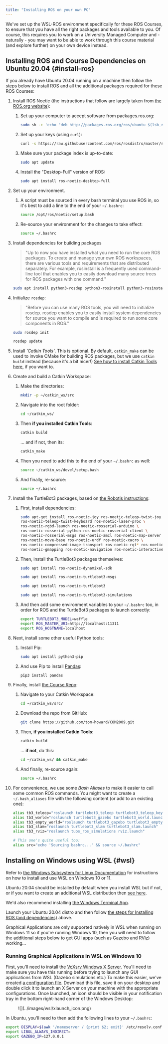 ```yaml
---  
title: "Installing ROS on your own PC"  
---
```


We've set up the WSL-ROS environment specifically for these ROS Courses, to ensure that you have all the right packages and tools available to you. Of course, this requires you to work on a University Managed Computer and - naturally - you may want to be able to work through this course material (and explore further) on your own device instead.

## Installing ROS and Course Dependencies on Ubuntu 20.04 {#install-ros}

If you already have Ubuntu 20.04 running on a machine then follow the steps below to install ROS and all the additional packages required for these ROS Courses:

1. Install ROS Noetic (the instructions that follow are largely taken from [the ROS.org website](http://wiki.ros.org/noetic/Installation/Ubuntu)):

    1. Set up your computer to accept software from packages.ros.org:

        ```bash
        sudo sh -c 'echo "deb http://packages.ros.org/ros/ubuntu $(lsb_release -sc) main" > /etc/apt/sources.list.d/ros-latest.list'
        ```

    1. Set up your keys (using `curl`): 

        ```bash
        curl -s https://raw.githubusercontent.com/ros/rosdistro/master/ros.asc | sudo apt-key add -
        ```

    1. Make sure your package index is up-to-date:

        ```bash
        sudo apt update
        ```

    1. Install the "Desktop-Full" version of ROS:

        ```bash
        sudo apt install ros-noetic-desktop-full
        ```

1. Set up your environment.

    1. A script must be sourced in every bash terminal you use ROS in, so it's best to add a line to the end of your `~/.bashrc`:

        ```bash
        source /opt/ros/noetic/setup.bash
        ```

    1. Re-source your environment for the changes to take effect:

        ```bash
        source ~/.bashrc
        ```

1. Install dependencies for building packages

    > "Up to now you have installed what you need to run the core ROS packages. To create and manage your own ROS workspaces, there are various tools and requirements that are distributed separately. For example, rosinstall is a frequently used command-line tool that enables you to easily download many source trees for ROS packages with one command."

    ```bash
    sudo apt install python3-rosdep python3-rosinstall python3-rosinstall-generator python3-wstool build-essential
    ```

1. Initialize `rosdep`:

    > "Before you can use many ROS tools, you will need to initialize rosdep. rosdep enables you to easily install system dependencies for source you want to compile and is required to run some core components in ROS."

    ```bash
    sudo rosdep init
    ```
    ```bash
    rosdep update
    ```

1. Install *'Catkin Tools'*. This is optional. By default, `catkin_make` can be used to invoke CMake for building ROS packages, but we use `catkin build` instead (because it's a bit nicer!) [See how to install Catkin Tools here](https://catkin-tools.readthedocs.io/en/latest/installing.html), if you want to. 

1. Create and build a Catkin Workspace:

    1. Make the directories:

        ```bash
        mkdir -p ~/catkin_ws/src
        ```
    
    1. Navigate into the root folder:

        ```bash
        cd ~/catkin_ws/
        ```
    
    1. Then **if you installed Catkin Tools**:

        ```bash
        catkin build
        ```
    
        ... and if not, then its:

        ```bash
        catkin_make
        ```
    
    1. Then you need to add this to the end of your `~/.bashrc` as well:

        ```bash
        source ~/catkin_ws/devel/setup.bash
        ```
    
    1. And finally, re-source:

        ```bash
        source ~/.bashrc
        ```

1. Install the TurtleBot3 packages, based on [the Robotis instructions](https://emanual.robotis.com/docs/en/platform/turtlebot3/quick-start/#install-ros-on-remote-pc):

    1. First, install dependencies:

        ```bash
        sudo apt-get install ros-noetic-joy ros-noetic-teleop-twist-joy \
        ros-noetic-teleop-twist-keyboard ros-noetic-laser-proc \
        ros-noetic-rgbd-launch ros-noetic-rosserial-arduino \
        ros-noetic-rosserial-python ros-noetic-rosserial-client \
        ros-noetic-rosserial-msgs ros-noetic-amcl ros-noetic-map-server \
        ros-noetic-move-base ros-noetic-urdf ros-noetic-xacro \
        ros-noetic-compressed-image-transport ros-noetic-rqt* ros-noetic-rviz \
        ros-noetic-gmapping ros-noetic-navigation ros-noetic-interactive-markers
        ```

    1. Then, install the TurtleBot3 packages themselves:

        ```bash
        sudo apt install ros-noetic-dynamixel-sdk
        ```
        ```bash
        sudo apt install ros-noetic-turtlebot3-msgs
        ```
        ```bash
        sudo apt install ros-noetic-turtlebot3
        ```
        ```bash
        sudo apt install ros-noetic-turtlebot3-simulations
        ```

    1. And then add some environment variables to your `~/.bashrc` too, in order for ROS and the TurtleBot3 packages to launch correctly:

        ```bash
        export TURTLEBOT3_MODEL=waffle
        export ROS_MASTER_URI=http://localhost:11311
        export ROS_HOSTNAME=localhost
        ```

1. Next, install some other useful Python tools:

    1. Install Pip:

        ```bash
        sudo apt install python3-pip
        ```

    1. And use Pip to install [Pandas](https://pandas.pydata.org/docs/index.html):

        ```bash
        pip3 install pandas
        ```

1. Finally, install [the Course Repo](https://github.com/tom-howard/COM2009):

    1. Navigate to your Catkin Workspace:

        ```bash
        cd ~/catkin_ws/src/
        ```

    1. Download the repo from GitHub:

        ```bash
        git clone https://github.com/tom-howard/COM2009.git
        ```
        
    1. Then, **if you installed Catkin Tools**:

        ```bash
        catkin build
        ```

        ... **if not**, do this:

        ```bash
        cd ~/catkin_ws/ && catkin_make
        ```
    
    1. And finally, re-source again:

        ```bash
        source ~/.bashrc
        ```
   
1. For convenience, we use some *Bash Aliases* to make it easier to call some common ROS commands. You might want to create a `~/.bash_aliases` file with the following content (or add to an existing one):

    ```bash
    alias tb3_teleop="roslaunch turtlebot3_teleop turtlebot3_teleop_key.launch"
    alias tb3_world="roslaunch turtlebot3_gazebo turtlebot3_world.launch"
    alias tb3_empty_world="roslaunch turtlebot3_gazebo turtlebot3_empty_world.launch"
    alias tb3_slam="roslaunch turtlebot3_slam turtlebot3_slam.launch"
    alias tb3_rviz="roslaunch tuos_ros_simulations rviz.launch"

    # This one's quite useful too:
    alias src="echo 'Sourcing bashrc...' && source ~/.bashrc"
    ```

## Installing on Windows using WSL {#wsl}

Refer to [the Windows Subsystem for Linux Documentation](https://docs.microsoft.com/en-us/windows/wsl/install) for instructions on how to install and use WSL on Windows 10 or 11.

Ubuntu 20.04 should be installed by default when you install WSL but if not, or if you want to create an additional WSL distribution then [see here](https://docs.microsoft.com/en-us/windows/wsl/install#change-the-default-linux-distribution-installed).

We'd also recommend installing [the Windows Terminal App](https://docs.microsoft.com/en-us/windows/terminal/install).

Launch your Ubuntu 20.04 distro and then follow [the steps for Installing ROS (and dependencies)](#install-ros) above.

Graphical Applications are only supported natively in WSL when running on Windows 11 so if you're running Windows 10, then you will need to follow the additional steps below to get GUI apps (such as Gazebo and RViz) working...

### Running Graphical Applications in WSL on Windows 10

First, you'll need to install the [VcXsrv Windows X Server](https://sourceforge.net/projects/vcxsrv/). You'll need to make sure you have this running before trying to launch any GUI applications from WSL (Gazebo simulations etc.) To make this easier, we've created [a configuration file](https://drive.google.com/file/d/19_ScBc8rVHwXTR2CRogwHArYqCc0ZAbD/view?usp=sharing). Download this file, save it on your desktop and double click it to launch an X Server on your machine with the appropriate configurations. Once launched, an icon should be visible in your notification tray in the bottom right-hand corner of the Windows Desktop:

<figure markdown>
  ![](../images/wsl/xlaunch_icon.png)
</figure>

In Ubuntu, you'll need to then add the following lines to your `~/.bashrc`:

```bash
export DISPLAY=$(awk '/nameserver / {print $2; exit}' /etc/resolv.conf 2>/dev/null):0
export LIBGL_ALWAYS_INDIRECT=
export GAZEBO_IP=127.0.0.1
```
